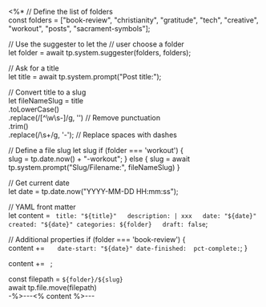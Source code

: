 <%*
// Define the list of folders  
const folders = ["book-review", "christianity", "gratitude", "tech", "creative", "workout", "posts", "sacrament-symbols"];

// Use the suggester to let the 
// user choose a folder  
let folder = await tp.system.suggester(folders, folders);

// Ask for a title  
let title = await tp.system.prompt("Post title:");

// Convert title to a slug  
let fileNameSlug = title  
	.toLowerCase()  
	.replace(/[^\w\s-]/g, '') // Remove punctuation  
	.trim()  
	.replace(/\s+/g, '-'); // Replace spaces with dashes

// Define a file slug
let slug
if (folder === 'workout') {  
	slug = tp.date.now() + "-workout";
} else {
    slug = await tp.system.prompt("Slug/Filename:", fileNameSlug)
}

// Get current date  
let date = tp.date.now("YYYY-MM-DD HH:mm:ss");


// YAML front matter  
let content = `
title: "${title}"  
description: |
  xxx  
date: "${date}"  
created: "${date}"
categories: ${folder}  
draft: false`;

// Additional properties
if (folder === 'book-review') {  
	content += `  
date-start: "${date}"
date-finished: 
pct-complete:`;
} 

content += `
`;

const filepath = `${folder}/${slug}`  
await tp.file.move(filepath)  
-%>---<% content %>---
